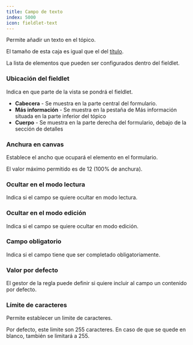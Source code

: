 ```yaml
---
title: Campo de texto
index: 5000
icon: fieldlet-text
---
```


Permite añadir un texto en el tópico.

El tamaño de esta caja es igual que el del [título](rules/palette/fieldlets/title).

La lista de elementos que pueden ser configurados dentro del fieldlet.

### Ubicación del fieldlet

Indica en que parte de la vista se pondrá el fieldlet.

- **Cabecera** - Se muestra en la parte central del formulario.
- **Más información** - Se muestra en la pestaña de Más información situada en la parte inferior del tópico
- **Cuerpo** - Se muestra en la parte derecha del formulario, debajo de la sección de detalles

### Anchura en canvas

Establece el ancho que ocupará el elemento en el formulario.

El valor máximo permitido es de 12 (100% de anchura).

### Ocultar en el modo lectura

Indica si el campo se quiere ocultar en modo lectura.

### Ocultar en el modo edición

Indica si el campo se quiere ocultar en modo edición.

### Campo obligatorio

Indica si el campo tiene que ser completado obligatoriamente.


### Valor por defecto

El gestor de la regla puede definir si quiere incluir al campo un contenido por defecto.

###  Límite de caracteres

Permite establecer un limite de caracteres.

Por defecto, este limite son 255 caracteres. En caso de que se quede en blanco, también se limitará a 255.
